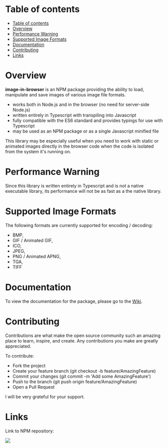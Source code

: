 Table of contents
=================

- [Table of contents](#table-of-contents)
- [Overview](#overview)
- [Performance Warning](#performance-warning)
- [Supported Image Formats](#supported-image-formats)
- [Documentation](#documentation)
- [Contributing](#contributing)
- [Links](#links)

Overview
========

**image-in-browser** is an NPM package providing the ability to load, manipulate and save images of various image file formats.

- works both in Node.js and in the browser (no need for server-side Node.js)
- written entirely in Typescript with transpiling into Javascript
- fully compatible with the ES6 standard and provides typings for use with Typescript
- may be used as an NPM package or as a single Javascript minified file

This library may be especially useful when you need to work with static or animated images directly in the browser code when the code is isolated from the system it's running on.

Performance Warning
===================

Since this library is written entirely in Typescript and is not a native executable library, its performance will not be as fast as a the native library.

Supported Image Formats
=======================

The following formats are currently supported for encoding / decoding:

- BMP,
- GIF / Animated GIF,
- ICO,
- JPEG,
- PNG / Animated APNG,
- TGA,
- TIFF

Documentation
============

To view the documentation for the package, please go to the [Wiki](https://github.com/yegor-pelykh/image-in-browser/wiki).

Contributing
============

Contributions are what make the open source community such an amazing place to learn, inspire, and create. Any contributions you make are greatly appreciated.

To contribute:
- Fork the project
- Create your feature branch (git checkout -b feature/AmazingFeature)
- Commit your changes (git commit -m 'Add some AmazingFeature')
- Push to the branch (git push origin feature/AmazingFeature)
- Open a Pull Request

I will be very grateful for your support.

Links
=====

Link to NPM repository:

<a href="https://nodei.co/npm/image-in-browser/"><img src="https://nodei.co/npm/image-in-browser.png"></a>
